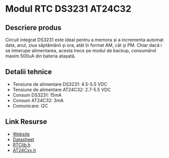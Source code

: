 # Modul RTC DS3231 AT24C32

## Descriere produs
Circuit integrat DS3231 este ideal pentru a memora și a incrementa automat data, anul, ziua săptămânii și ora, atât în format AM, cât și PM. Chiar dacă i se întrerupe alimentarea, acesta trece pe modul de backup, consumând maxim 500uA din bateria atașată.

## Detalii tehnice
- Tensiune de alimentare DS3231: 4.5-5.5 VDC
- Tensiune de alimentare AT24C32: 2.7-5.5 VDC
- Consum DS3231: 15mA
- Consum AT24C32: 3mA
- Comunicare: I2C

## Link Resurse
- [Website](https://www.xab3.ro/produse/modul-rtc-ds3231-at24c32)
- [Datasheet](Datasheet%20DS3231S.pdf)
- [RTClib.h](https://github.com/adafruit/RTClib)
- [AT24Cxx.h](https://github.com/cvmanjoo/AT24Cxx)